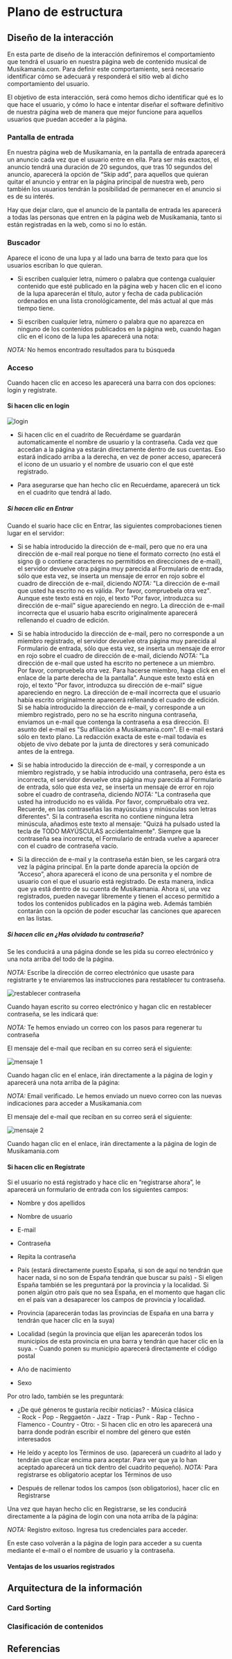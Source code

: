 # Plano de estructura
## Diseño de la interacción

En esta parte de diseño de la interacción definiremos el comportamiento que tendrá el usuario en nuestra página web de contenido musical de Musikamania.com. Para definir este comportamiento, será necesario identificar cómo se adecuará y responderá el sitio web al dicho comportamiento del usuario. 

El objetivo de esta interacción, será como hemos dicho identificar qué es lo que hace el usuario, y cómo lo hace e intentar diseñar el software definitivo de nuestra página web de manera que mejor funcione para aquellos usuarios que puedan acceder a la página. 

### Pantalla de entrada

En nuestra página web de Musikamania, en la pantalla de entrada aparecerá un anuncio cada vez que el usuario entre en ella. Para ser más exactos, el anuncio tendrá una duración de 20 segundos, que tras 10 segundos del anuncio, aparecerá la opción de “Skip add”, para aquellos que quieran quitar el anuncio y entrar en la página principal de nuestra web, pero también los usuarios tendrán la posibilidad de permanecer en el anuncio si es de su interés.

Hay que dejar claro, que el anuncio de la pantalla de entrada les aparecerá a todas las personas que entren en la página web de Musikamania, tanto si están registradas en la web, como si no lo están.  

### Buscador

Aparece el icono de una lupa y al lado una barra de texto para que los usuarios escriban lo que quieran.

- Si escriben cualquier letra, número o palabra que contenga cualquier contenido que esté publicado en la página web y hacen clic en el icono de la lupa aparecerán el título, autor y fecha de cada publicación ordenados en una lista cronológicamente, del más actual al que más tiempo tiene. 

- Si escriben cualquier letra, número o palabra que no aparezca en ninguno de los contenidos publicados en la página web, cuando hagan clic en el icono de la lupa les aparecerá una nota:

*NOTA:* No hemos encontrado resultados para tu búsqueda

### Acceso

Cuando hacen clic en acceso les aparecerá una barra con dos opciones: login y regístrate.

#### Si hacen clic en login

![login](https://github.com/DeustoPWEB2018/proyectoweb-ocio/blob/anejuaristi-estructura/3-estructura/Imágenes/login.jpg)

- Si hacen clic en el cuadrito de Recuérdame se guardarán automaticamente el nombre de usuario y la contraseña. Cada vez que accedan a la página ya estarán directamente dentro de sus cuentas. Eso estará indicado arriba a la derecha, en vez de poner acceso, aparecerá el icono de un usuario y el nombre de usuario con el que esté registrado.

- Para asegurarse que han hecho clic en Recuérdame, aparecerá un tick en el cuadrito que tendrá al lado.

##### Si hacen clic en Entrar

Cuando el suario hace clic en Entrar, las siguientes comprobaciones tienen lugar en el servidor:

- Si se había introducido la dirección de e-mail, pero que no era una dirección de e-mail real porque no tiene el formato correcto (no está el signo @ o contiene caracteres no permitidos en direcciones de e-mail), el servidor devuelve otra página muy parecida al Formulario de entrada, sólo que esta vez, se inserta un mensaje de error en rojo sobre el cuadro de dirección de e-mail, diciendo *NOTA:* "La dirección de e-mail que usted ha escrito no es válida. Por favor, compruebela otra vez". Aunque este texto está en rojo, el texto "Por favor, introduzca su dirección de e-mail" sigue apareciendo en negro. La dirección de e-mail incorrecta que el usuario haba escrito originalmente aparecerá rellenando el cuadro de edición.

- Si se había introducido la dirección de e-mail, pero no corresponde a un miembro registrado, el servidor devuelve otra página muy parecida al Formulario de entrada, sólo que esta vez, se inserta un mensaje de error en rojo sobre el cuadro de dirección de e-mail, diciendo *NOTA:* "La dirección de e-mail que usted ha escrito no pertenece a un miembro. Por favor, compruebela otra vez. Para hacerse miembro, haga click en el enlace de la parte derecha de la pantalla". Aunque este texto está en rojo, el texto "Por favor, introduzca su dirección de e-mail" sigue apareciendo en negro. La dirección de e-mail incorrecta que el usuario había escrito originalmente aparecerá rellenando el cuadro de edición. 
Si se había introducido la dirección de e-mail, y corresponde a un miembro registrado, pero no se ha escrito ninguna contraseña, enviamos un e-mail que contenga la contraseña a esa dirección. El asunto del e-mail es "Su afiliación a Musikamania.com". El e-mail estará sólo en texto plano. La redacción exacta de este e-mail todavía es objeto de vivo debate por la junta de directores y será comunicado antes de la entrega. 

- Si se había introducido la dirección de e-mail, y corresponde a un miembro registrado, y se había introducido una contraseña, pero ésta es incorrecta, el servidor devuelve otra página muy parecida al Formulario de entrada, sólo que esta vez, se inserta un mensaje de error en rojo sobre el cuadro de contraseña, diciendo *NOTA:* "La contraseña que usted ha introducido no es válida. Por favor, compruébalo otra vez. Recuerde, en las contraseñas las mayúsculas y minúsculas son letras diferentes". Si la contraseña escrita no contiene ninguna letra minúscula, añadimos este texto al mensaje: "Quizá ha pulsado usted la tecla de TODO MAYÚSCULAS accidentalmente". Siempre que la contraseña sea incorrecta, el Formulario de entrada vuelve a aparecer con el cuadro de contraseña vacío.

- Si la dirección de e-mail y la contraseña están bien, se les cargará otra vez la página principal. En la parte donde aparecía la opción de “Acceso”, ahora aparecerá el icono de una personita y el nombre de usuario con el que el usuario está registrado. De esta manera, indica que ya está dentro de su cuenta de Musikamania. Ahora sí, una vez registrados, pueden navegar libremente y tienen el acceso permitido a todos los contenidos publicados en la página web. Además también contarán con la opción de poder escuchar las canciones que aparecen en las listas.  

##### Si hacen clic en ¿Has olvidado tu contraseña?

Se les conducirá a una página donde se les pida su correo electrónico y una nota arriba del todo de la página.

*NOTA:* Escribe la dirección de correo electrónico que usaste para registrarte y te enviaremos las instrucciones para restablecer tu contraseña.  

![restablecer contraseña](https://github.com/DeustoPWEB2018/proyectoweb-ocio/blob/anejuaristi-estructura/3-estructura/Imágenes/restablecer%20contraseña.jpg)

Cuando hayan escrito su correo electrónico y hagan clic en restablecer contraseña, se les indicará que: 

*NOTA:* Te hemos enviado un correo con los pasos para regenerar tu contraseña

El mensaje del e-mail que reciban en su correo será el siguiente:

![mensaje 1](https://github.com/DeustoPWEB2018/proyectoweb-ocio/blob/anejuaristi-estructura/3-estructura/Imágenes/mensaje%201.jpg)

Cuando hagan clic en el enlace, irán directamente a la página de login y aparecerá una nota arriba de la página:
 
*NOTA:* Email verificado. Le hemos enviado un nuevo correo con las nuevas indicaciones para acceder a Musikamania.com 
 
El mensaje del e-mail que reciban en su correo será el siguiente:

![mensaje 2](https://github.com/DeustoPWEB2018/proyectoweb-ocio/blob/anejuaristi-estructura/3-estructura/Imágenes/mensaje%202.jpg)

Cuando hagan clic en el enlace, irán directamente a la página de login de Musikamania.com

#### Si hacen clic en Regístrate

Si el usuario no está registrado y hace clic en “registrarse ahora”, le aparecerá un formulario de entrada con los siguientes campos:

- Nombre y dos apellidos
- Nombre de usuario
- E-mail
- Contraseña
- Repita la contraseña
- País (estará directamente puesto España, si son de aquí no tendrán que hacer nada, si no son de España tendrán que buscar su país)
		- Si eligen España también se les preguntará por la provincia y la localidad. Si ponen algún otro país que no sea España, en el momento que hagan clic en el país van a desaparecer los campos de provincia y localidad.
		
- Provincia (aparecerán todas las provincias de España en una barra y tendrán que hacer clic en la suya)
- Localidad (según la provincia que elijan les aparecerán todos los municipios de esta provincia en una barra y tendrán que hacer clic en la suya.
		- Cuando ponen su municipio aparecerá directamente el código postal 
		
- Año de nacimiento
- Sexo

Por otro lado, también se les preguntará: 
- ¿De qué géneros te gustaría recibir noticias?
		- Música clásica  
		- Rock 
		- Pop
		- Reggaetón 
		- Jazz 
		- Trap 
		- Punk 
		- Rap 
		- Techno 
		- Flamenco 
		- Country 
		- Otro: 
				- Si hacen clic en otro les aparecerá una barra donde podrán escribir el nombre del género que estén interesados

- He leído y acepto los Términos de uso. (aparecerá un cuadrito al lado y tendrán que clicar encima para aceptar. Para ver que ya lo han aceptado aparecerá un tick dentro del cuadrito pequeño).
		*NOTA:* Para registrarse es obligatorio aceptar los Términos de uso

- Después de rellenar todos los campos (son obligatorios), hacer clic en Registrarse

Una vez que hayan hecho clic en Registrarse, se les conducirá directamente a la página de login con una nota arriba de la página: 

*NOTA:* Registro exitoso. Ingresa tus credenciales para acceder. 

En este caso volverán a la página de login para acceder a su cuenta mediante el e-mail o el nombre de usuario y la contraseña.

#### Ventajas de los usuarios registrados

## Arquitectura de la información
### Card Sorting
### Clasificación de contenidos
## Referencias
